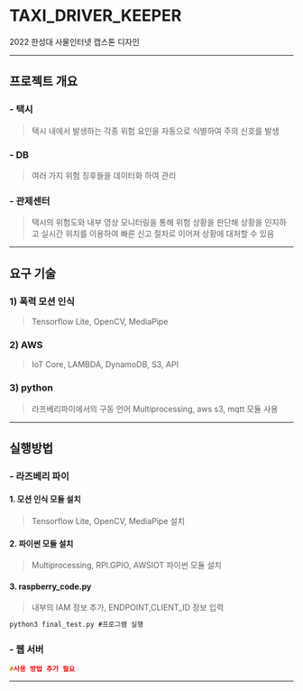 # TAXI_DRIVER_KEEPER
2022 한성대 사물인터넷 캡스톤 디자인

---
## 프로젝트 개요

### - 택시<br>
> 택시 내에서 발생하는 각종 위험 요인을 자동으로 식별하여 주의 신호를 발생
### - DB<br>
> 여러 가지 위험 징후들을 데이터화 하여 관리
### - 관제센터<br>
> 택시의 위험도와 내부 영상 모니터링을 통해 위험 상황을 판단해 상황을 인지하고 실시간 위치를 이용하여 빠른 신고 절차로 이어져 상황에 대처할 수 있음
---
## 요구 기술
### 1) 폭력 모션 인식
> Tensorflow Lite, OpenCV, MediaPipe
### 2) AWS
> IoT Core, LAMBDA, DynamoDB, S3, API
### 3) python
> 라프베리파이에서의 구동 언어 Multiprocessing, aws s3, mqtt 모듈 사용
---
## 실행방법
### - 라즈베리 파이
#### 1. 모션 인식 모듈 설치
> Tensorflow Lite, OpenCV, MediaPipe 설치
#### 2. 파이썬 모듈 설치
> Multiprocessing, RPI.GPIO, AWSIOT 파이썬 모듈 설치
#### 3. raspberry_code.py
> 내부의 IAM 정보 추가, ENDPOINT,CLIENT_ID 정보 입력 
``` C
python3 final_test.py #프로그램 실행
```
### - 웹 서버
``` C
#사용 방법 추가 필요
```
---
